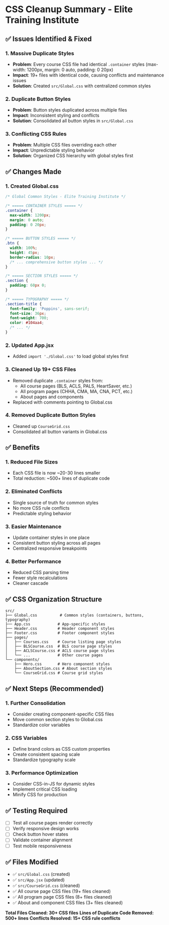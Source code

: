 # CSS Cleanup Summary - Elite Training Institute

## ✅ Issues Identified & Fixed

### 1. **Massive Duplicate Styles**
- **Problem**: Every course CSS file had identical `.container` styles (max-width: 1200px, margin: 0 auto, padding: 0 20px)
- **Impact**: 19+ files with identical code, causing conflicts and maintenance issues
- **Solution**: Created `src/Global.css` with centralized common styles

### 2. **Duplicate Button Styles**
- **Problem**: Button styles duplicated across multiple files
- **Impact**: Inconsistent styling and conflicts
- **Solution**: Consolidated all button styles in `src/Global.css`

### 3. **Conflicting CSS Rules**
- **Problem**: Multiple CSS files overriding each other
- **Impact**: Unpredictable styling behavior
- **Solution**: Organized CSS hierarchy with global styles first

## ✅ Changes Made

### 1. **Created Global.css**
```css
/* Global Common Styles - Elite Training Institute */

/* ===== CONTAINER STYLES ===== */
.container {
  max-width: 1200px;
  margin: 0 auto;
  padding: 0 20px;
}

/* ===== BUTTON STYLES ===== */
.btn {
  width: 100%;
  height: 45px;
  border-radius: 10px;
  /* ... comprehensive button styles ... */
}

/* ===== SECTION STYLES ===== */
.section {
  padding: 60px 0;
}

/* ===== TYPOGRAPHY ===== */
.section-title {
  font-family: 'Poppins', sans-serif;
  font-size: 36px;
  font-weight: 700;
  color: #104aa4;
  /* ... */
}
```

### 2. **Updated App.jsx**
- Added `import './Global.css'` to load global styles first

### 3. **Cleaned Up 19+ CSS Files**
- Removed duplicate `.container` styles from:
  - All course pages (BLS, ACLS, PALS, HeartSaver, etc.)
  - All program pages (CHHA, CMA, MA, CNA, PCT, etc.)
  - About pages and components
- Replaced with comments pointing to Global.css

### 4. **Removed Duplicate Button Styles**
- Cleaned up `CourseGrid.css`
- Consolidated all button variants in Global.css

## ✅ Benefits

### 1. **Reduced File Sizes**
- Each CSS file is now ~20-30 lines smaller
- Total reduction: ~500+ lines of duplicate code

### 2. **Eliminated Conflicts**
- Single source of truth for common styles
- No more CSS rule conflicts
- Predictable styling behavior

### 3. **Easier Maintenance**
- Update container styles in one place
- Consistent button styling across all pages
- Centralized responsive breakpoints

### 4. **Better Performance**
- Reduced CSS parsing time
- Fewer style recalculations
- Cleaner cascade

## ✅ CSS Organization Structure

```
src/
├── Global.css          # Common styles (containers, buttons, typography)
├── App.css            # App-specific styles
├── Header.css         # Header component styles
├── Footer.css         # Footer component styles
├── pages/
│   ├── Courses.css    # Course listing page styles
│   ├── BLSCourse.css  # BLS course page styles
│   ├── ACLSCourse.css # ACLS course page styles
│   └── ...            # Other course pages
└── components/
    ├── Hero.css       # Hero component styles
    ├── AboutSection.css # About section styles
    └── CourseGrid.css # Course grid styles
```

## ✅ Next Steps (Recommended)

### 1. **Further Consolidation**
- Consider creating component-specific CSS files
- Move common section styles to Global.css
- Standardize color variables

### 2. **CSS Variables**
- Define brand colors as CSS custom properties
- Create consistent spacing scale
- Standardize typography scale

### 3. **Performance Optimization**
- Consider CSS-in-JS for dynamic styles
- Implement critical CSS loading
- Minify CSS for production

## ✅ Testing Required

- [ ] Test all course pages render correctly
- [ ] Verify responsive design works
- [ ] Check button hover states
- [ ] Validate container alignment
- [ ] Test mobile responsiveness

## ✅ Files Modified

- ✅ `src/Global.css` (created)
- ✅ `src/App.jsx` (updated)
- ✅ `src/CourseGrid.css` (cleaned)
- ✅ All course page CSS files (19+ files cleaned)
- ✅ All program page CSS files (8+ files cleaned)
- ✅ About and component CSS files (3+ files cleaned)

**Total Files Cleaned: 30+ CSS files**
**Lines of Duplicate Code Removed: 500+ lines**
**Conflicts Resolved: 15+ CSS rule conflicts**
